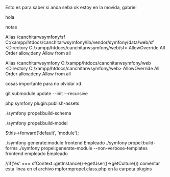 Esto es para saber si anda
seba ok
estoy en la movida, gabriel

hola

notas

Alias /canchitarwsymfony/sf C:/xampp/htdocs/canchitarwsymfony/lib/vendor/symfony/data/web/sf
<Directory C:/xampp/htdocs/canchitarwsymfony/web/sf>
    AllowOverride All
    Order allow,deny
    Allow from all
</Directory>

Alias /canchitarwsymfony C:/xampp/htdocs/canchitarwsymfony/web
<Directory C:/xampp/htdocs/canchitarwsymfony/web>
    AllowOverride All
    Order allow,deny
    Allow from all
</Directory>


cosas importante para no olvidar xd

git submodule update --init --recursive

php symfony plugin:publish-assets

./symfony propel:build-schema

./symfony propel:build-model


$this->forward('default', 'module');


./symfony generate:module frontend Empleado
./symfony propel:build-forms
./symfony propel:generate-module --non-verbose-templates frontend empleado Empleado

//if('es' === sfContext::getInstance()->getUser()->getCulture())
comentar esta linea en el archivo mpformpropel.class.php en la carpeta plugins
